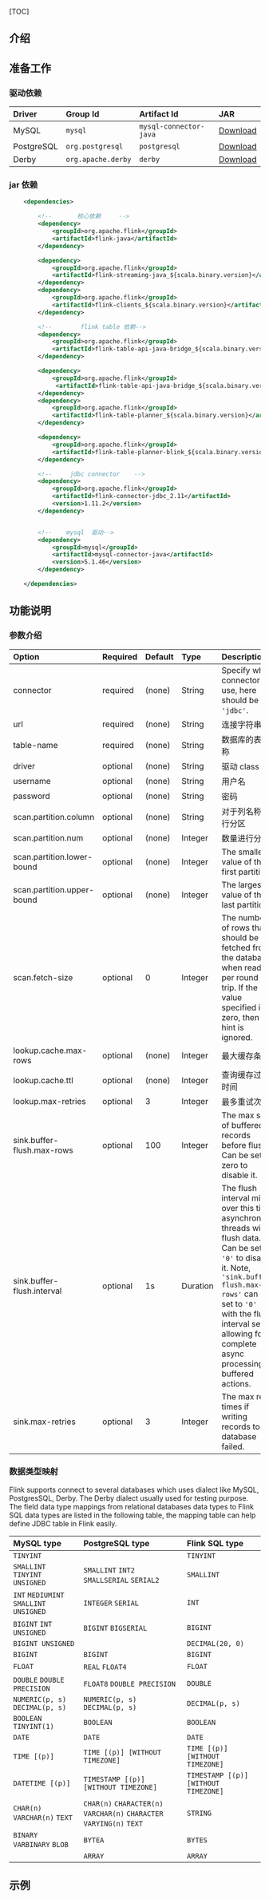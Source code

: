 [TOC]

## 介绍



## 准备工作

### 驱动依赖

| Driver     | Group Id           | Artifact Id            | JAR                                                          |
| :--------- | :----------------- | :--------------------- | :----------------------------------------------------------- |
| MySQL      | `mysql`            | `mysql-connector-java` | [Download](https://repo.maven.apache.org/maven2/mysql/mysql-connector-java/) |
| PostgreSQL | `org.postgresql`   | `postgresql`           | [Download](https://jdbc.postgresql.org/download.html)        |
| Derby      | `org.apache.derby` | `derby`                | [Download](http://db.apache.org/derby/derby_downloads.html)  |

### jar 依赖

```xml
    <dependencies>

        <!--       核心依赖     -->
        <dependency>
            <groupId>org.apache.flink</groupId>
            <artifactId>flink-java</artifactId>
        </dependency>

        <dependency>
            <groupId>org.apache.flink</groupId>
            <artifactId>flink-streaming-java_${scala.binary.version}</artifactId>
        </dependency>
        <dependency>
            <groupId>org.apache.flink</groupId>
            <artifactId>flink-clients_${scala.binary.version}</artifactId>
        </dependency>

        <!--        flink table 依赖-->
        <dependency>
            <groupId>org.apache.flink</groupId>
            <artifactId>flink-table-api-java-bridge_${scala.binary.version}</artifactId>
        </dependency>

        <dependency>
            <groupId>org.apache.flink</groupId>
             <artifactId>flink-table-api-java-bridge_${scala.binary.version}</artifactId>
        </dependency>
        <dependency>
            <groupId>org.apache.flink</groupId>
            <artifactId>flink-table-planner_${scala.binary.version}</artifactId>
        </dependency>

        <dependency>
            <groupId>org.apache.flink</groupId>
            <artifactId>flink-table-planner-blink_${scala.binary.version}</artifactId>
        </dependency>

        <!--     jdbc connector    -->
        <dependency>
            <groupId>org.apache.flink</groupId>
            <artifactId>flink-connector-jdbc_2.11</artifactId>
            <version>1.11.2</version>
        </dependency>


        <!--    mysql  驱动-->
        <dependency>
            <groupId>mysql</groupId>
            <artifactId>mysql-connector-java</artifactId>
            <version>5.1.46</version>
        </dependency>

    </dependencies>
```
## 功能说明

### 参数介绍

| Option                     | Required | Default | Type     | Description                                                  |
| :------------------------- | :------- | :------ | :------- | :----------------------------------------------------------- |
| connector                  | required | (none)  | String   | Specify what connector to use, here should be `'jdbc'`.      |
| url                        | required | (none)  | String   | 连接字符串                                                   |
| table-name                 | required | (none)  | String   | 数据库的表名称                                               |
| driver                     | optional | (none)  | String   | 驱动 class                                                   |
| username                   | optional | (none)  | String   | 用户名                                                       |
| password                   | optional | (none)  | String   | 密码                                                         |
| scan.partition.column      | optional | (none)  | String   | 对于列名称进行分区                                           |
| scan.partition.num         | optional | (none)  | Integer  | 数量进行分区                                                 |
| scan.partition.lower-bound | optional | (none)  | Integer  | The smallest value of the first partition.                   |
| scan.partition.upper-bound | optional | (none)  | Integer  | The largest value of the last partition.                     |
| scan.fetch-size            | optional | 0       | Integer  | The number of rows that should be fetched from the database when reading per round trip. If the value specified is zero, then the hint is ignored. |
| lookup.cache.max-rows      | optional | (none)  | Integer  | 最大缓存条数                                                 |
| lookup.cache.ttl           | optional | (none)  | Integer  | 查询缓存过期时间                                             |
| lookup.max-retries         | optional | 3       | Integer  | 最多重试次数                                                 |
| sink.buffer-flush.max-rows | optional | 100     | Integer  | The max size of buffered records before flush. Can be set to zero to disable it. |
| sink.buffer-flush.interval | optional | 1s      | Duration | The flush interval mills, over this time, asynchronous threads will flush data. Can be set to `'0'` to disable it. Note, `'sink.buffer-flush.max-rows'` can be set to `'0'` with the flush interval set allowing for complete async processing of buffered actions. |
| sink.max-retries           | optional | 3       | Integer  | The max retry times if writing records to database failed.   |

### 数据类型映射

Flink supports connect to several databases which uses dialect like MySQL, PostgresSQL, Derby. The Derby dialect usually used for testing purpose. The field data type mappings from relational databases data types to Flink SQL data types are listed in the following table, the mapping table can help define JDBC table in Flink easily.

| MySQL type                            | PostgreSQL type                                              | Flink SQL type                       |
| :------------------------------------ | :----------------------------------------------------------- | :----------------------------------- |
| `TINYINT`                             |                                                              | `TINYINT`                            |
| `SMALLINT` `TINYINT UNSIGNED`         | `SMALLINT` `INT2` `SMALLSERIAL` `SERIAL2`                    | `SMALLINT`                           |
| `INT` `MEDIUMINT` `SMALLINT UNSIGNED` | `INTEGER` `SERIAL`                                           | `INT`                                |
| `BIGINT` `INT UNSIGNED`               | `BIGINT` `BIGSERIAL`                                         | `BIGINT`                             |
| `BIGINT UNSIGNED`                     |                                                              | `DECIMAL(20, 0)`                     |
| `BIGINT`                              | `BIGINT`                                                     | `BIGINT`                             |
| `FLOAT`                               | `REAL` `FLOAT4`                                              | `FLOAT`                              |
| `DOUBLE` `DOUBLE PRECISION`           | `FLOAT8` `DOUBLE PRECISION`                                  | `DOUBLE`                             |
| `NUMERIC(p, s)` `DECIMAL(p, s)`       | `NUMERIC(p, s)` `DECIMAL(p, s)`                              | `DECIMAL(p, s)`                      |
| `BOOLEAN` `TINYINT(1)`                | `BOOLEAN`                                                    | `BOOLEAN`                            |
| `DATE`                                | `DATE`                                                       | `DATE`                               |
| `TIME [(p)]`                          | `TIME [(p)] [WITHOUT TIMEZONE]`                              | `TIME [(p)] [WITHOUT TIMEZONE]`      |
| `DATETIME [(p)]`                      | `TIMESTAMP [(p)] [WITHOUT TIMEZONE]`                         | `TIMESTAMP [(p)] [WITHOUT TIMEZONE]` |
| `CHAR(n)` `VARCHAR(n)` `TEXT`         | `CHAR(n)` `CHARACTER(n)` `VARCHAR(n)` `CHARACTER VARYING(n)` `TEXT` | `STRING`                             |
| `BINARY` `VARBINARY` `BLOB`           | `BYTEA`                                                      | `BYTES`                              |
|                                       | `ARRAY`                                                      | `ARRAY`                              |

## 示例

